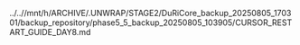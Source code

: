 ../..//mnt/h/ARCHIVE/.UNWRAP/STAGE2/DuRiCore_backup_20250805_170301/backup_repository/phase5_5_backup_20250805_103905/CURSOR_RESTART_GUIDE_DAY8.md